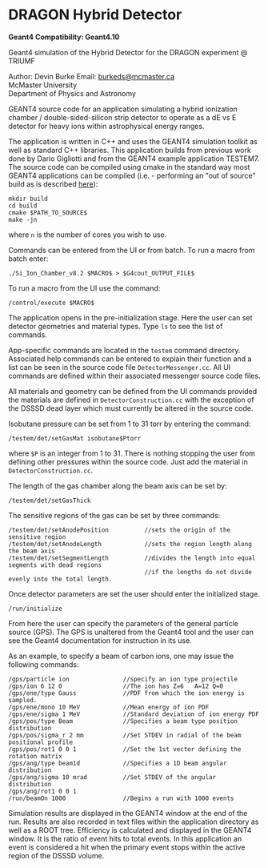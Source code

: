 # DRAGON Hybrid Detector
**Geant4 Compatibility: Geant4.10**

Geant4 simulation of the Hybrid Detector for the DRAGON experiment @ TRIUMF

Author: Devin Burke  Email: burkeds@mcmaster.ca<br />
McMaster University<br />
Department of Physics and Astronomy<br />

GEANT4 source code for an application simulating a hybrid ionization chamber / double-sided-silicon strip detector to operate as a dE vs E detector for heavy ions within astrophysical energy ranges.

The application is written in C++ and uses the GEANT4 simulation toolkit as well as standard C++ libraries. This application builds from previous work done by Dario Gigliotti and from the GEANT4 example application TESTEM7. The source code can be compiled using cmake in the standard way most GEANT4 applications can be compiled (i.e. - performing an "out of source" build as is described [here](http://geant4.web.cern.ch/geant4/UserDocumentation/UsersGuides/InstallationGuide/html/ch03s02.html)):

```
mkdir build
cd build
cmake $PATH_TO_SOURCE$
make -jn
```
where `n` is the number of cores you wish to use.

Commands can be entered from the UI or from batch. To run a macro from batch enter:
```
./Si_Ion_Chamber_v8.2 $MACRO$ > $G4cout_OUTPUT_FILE$
```
To run a macro from the UI use the command:
```
/control/execute $MACRO$
```
The application opens in the pre-initialization stage. Here the user can set detector geometries and material types. Type `ls` to see the list of commands.

App-specific commands are located in the `testem` command directory. Associated help commands can be entered to explain their function and a list can be seen in the source code file `DetectorMessenger.cc`. All UI commands are defined within their associated messenger source code files.

All materials and geometry can be defined from the UI commands provided the materials are defined in `DetectorConstruction.cc` with the exception of the DSSSD dead layer which must currently be altered in the source code.

Isobutane pressure can be set from 1 to 31 torr by entering the command:
```
/testem/det/setGasMat isobutane$Ptorr
```
where `$P` is an integer from 1 to 31.
There is nothing stopping the user from defining other pressures within the source code. Just add the
material in `DetectorConstruction.cc`.

The length of the gas chamber along the beam axis can be set by:
```
/testem/det/setGasThick
```
The sensitive regions of the gas can be set by three commands:
```
/testem/det/setAnodePosition          //sets the origin of the sensitive region
/testem/det/setAnodeLength            //sets the region length along the beam axis
/testem/det/setSegmentLength          //divides the length into equal segments with dead regions
                                      //if the lengths do not divide evenly into the total length.
```
Once detector parameters are set the user should enter the initialized stage.
```
/run/initialize
```
From here the user can specify the parameters of the general particle source (GPS). The GPS is unaltered from the Geant4 tool and the user can see the Geant4 documentation for instruction in its use.

As an example, to specify a beam of carbon ions, one may issue the following commands:
```
/gps/particle ion               //specify an ion type projectile
/gps/ion 6 12 0                 //The ion has Z=6	A=12 Q=0
/gps/ene/type Gauss             //PDF from which the ion energy is sampled.
/gps/ene/mono 10 MeV            //Mean energy of ion PDF
/gps/ene/sigma 1 MeV            //Standard deviation of ion energy PDF
/gps/pos/type Beam              //Specifies a beam type position distribution
/gps/pos/sigma_r 2 mm           //Set STDEV in radial of the beam positional profile
/gps/pos/rot1 0 0 1             //Set the 1st vector defining the rotation matrix
/gps/ang/type beam1d            //Specifies a 1D beam angular distribution
/gps/ang/sigma 10 mrad          //Set STDEV of the angular distribution
/gps/ang/rot1 0 0 1
/run/beamOn 1000                //Begins a run with 1000 events
```
Simulation results are displayed in the GEANT4 window at the end of the run. Results are also recorded in text files within the application directory as well as a ROOT tree. Efficiency is calculated and displayed in the GEANT4 window. It is the ratio of event hits to total events. In this application an event is considered a hit when the primary event stops within the active region of the DSSSD volume.